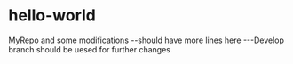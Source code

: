# hello-world
MyRepo and some modifications
--should have more lines here
---Develop branch should be uesed for further changes
